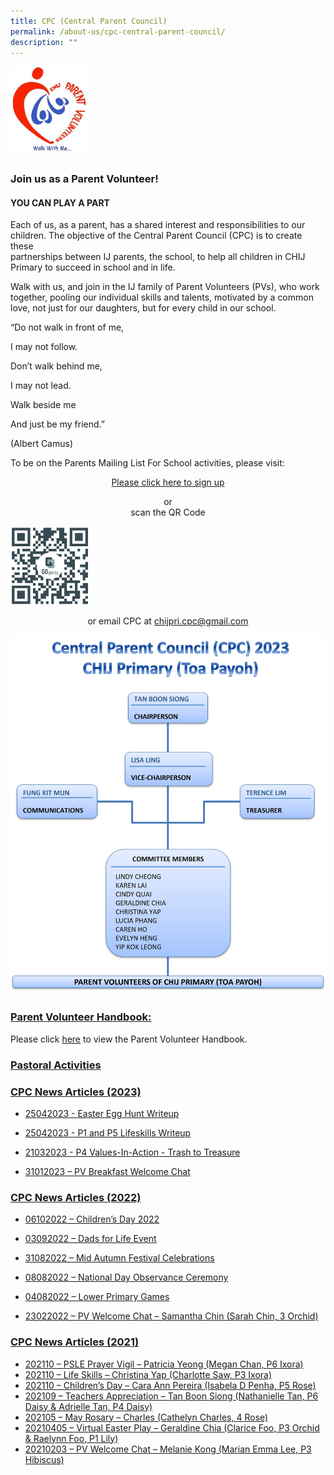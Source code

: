 ```yaml
---
title: CPC (Central Parent Council)
permalink: /about-us/cpc-central-parent-council/
description: ""
---
```

<img src="/images/CPC-Logo.jpg" style="width:25%">

### Join us as a Parent Volunteer!

#### YOU CAN PLAY A PART

Each of us, as a parent, has a shared interest and responsibilities to our  
children. The objective of the Central Parent Council (CPC) is to create these  
partnerships between IJ parents, the school, to help all children in CHIJ  
Primary to succeed in school and in life.

Walk with us, and join in the IJ family of Parent Volunteers (PVs), who work  
together, pooling our individual skills and talents, motivated by a common  
love, not just for our daughters, but for every child in our school.

“Do not walk in front of me,

I may not follow.

Don’t walk behind me,

I may not lead.

Walk beside me

And just be my friend.”

(Albert Camus)

To be on the Parents Mailing List For School activities, please visit:

<p style="text-align:center;"><a href="https://form.gov.sg/634e95ebd25d7f0012f3d1f4">Please click here to sign up</a></p>

<p style="text-align:center;">or<br>scan the QR Code</p>

<style>  
img {  
  display: block;  
  margin-left: auto;  
  margin-right: auto;  
}  
</style>  
<img src="/images/2023-CPC-Mailing-List-QR-Code.png" alt="QR-sign-up" style="width:25%;">



<p style="text-align:center;">or email CPC at&nbsp;<a href="mailto:chijpri.cpc@gmail.com">chijpri.cpc@gmail.com</a></p>



<style>  
img {  
  display: block;  
  margin-left: auto;  
  margin-right: auto;  
}  
</style>  


![](/images/cpc%20org%20chart%202023%20-%202.jpg)


### <u>Parent Volunteer Handbook:</u>

Please click&nbsp;[here](/files/CPC-Parent-Handbook.pdf)&nbsp;to view the Parent Volunteer Handbook.


### **[Pastoral Activities](/our-programmes/special-programme/faith-formation/)**

### **<u>CPC News Articles (2023)</u>**

* [25042023 - Easter Egg Hunt Writeup](/files/25042023%20-%20easter%20egg%20hunt%20writeup.pdf)

* [25042023 - P1 and P5 Lifeskills Writeup](/files/25042023%20-%20p1%20and%20p5%20lifeskills%20writeup.pdf)

* [21032023 - P4 Values-In-Action - Trash to Treasure](/files/31012023-PV-Breakfast-Welcome-Chat.pdf)

* [31012023 – PV Breakfast Welcome Chat](/files/31012023-PV-Breakfast-Welcome-Chat.pdf)

### **<u>CPC News Articles (2022)</u>**

*   [06102022 – Children’s Day 2022](https://www.chijpritoapayoh.moe.edu.sg/wp-content/uploads/2022/11/06102022-Childrens-Day-2022.pdf) 

*   [03092022 – Dads for Life Event](https://www.chijpritoapayoh.moe.edu.sg/wp-content/uploads/2022/09/03092022-Dads-for-Life-Event.pdf)  
*   [31082022 – Mid Autumn Festival Celebrations](/files/31082022-Mid-Autumn-Festival-Celebrations.pdf)

*   [08082022 – National Day Observance Ceremony](/files/08082022-National-Day-Observance-Ceremony.pdf)

*   [04082022 – Lower Primary Games](https://www.chijpritoapayoh.moe.edu.sg/wp-content/uploads/2022/08/04082022-Lower-Primary-Games.pdf)  

*   [23022022 – PV Welcome Chat – Samantha Chin (Sarah Chin, 3 Orchid)](https://www.chijpritoapayoh.moe.edu.sg/wp-content/uploads/2022/03/23022022-PV-Welcome-Chat-Samantha-Chin-Sarah-Chin-3-Orchid.pdf) 

### **<u>CPC News Articles (2021)</u>**

*   [202110 – PSLE Prayer Vigil – Patricia Yeong (Megan Chan, P6 Ixora)](/files/202110-PSLE-Prayer-Vigil-Patricia-Yeong-Megan-Chan-P6-Ixora.pdf)
*   [202110 – Life Skills – Christina Yap (Charlotte Saw, P3 Ixora)](/files/202110-Life-Skills-Christina-Yap-Charlotte-Saw-P3-Ixora.pdf)
*   [202110 – Children’s Day – Cara Ann Pereira (Isabela D Penha, P5 Rose)](https://www.chijpritoapayoh.moe.edu.sg/wp-content/uploads/2021/11/202110-Childrens-Day-Cara-Ann-Pereira-Isabela-D-Penha-P5-Rose.pdf)  
*   [202109 – Teachers Appreciation – Tan Boon Siong (Nathanielle Tan, P6 Daisy &amp; Adrielle Tan, P4 Daisy)](/files/202109-Teachers-Appreciation-Tan-Boon-Siong-Nathanielle-Tan-P6-Daisy-Adrielle-Tan-P4-Daisy.pdf)
*   [202105 – May Rosary – Charles (Cathelyn Charles, 4 Rose)](https://www.chijpritoapayoh.moe.edu.sg/wp-content/uploads/2021/06/202105-May-Rosary-Charles-Cathelyn-Charles-4-Rose.pdf) 
*   [20210405 – Virtual Easter Play – Geraldine Chia (Clarice Foo, P3 Orchid &amp; Raelynn Foo, P1 Lily)](/files/20210405-Virtual-Easter-Play-Geraldine-Chia-Clarice-Foo-P3-Orchid-Raelynn-Foo-P1-Lily.pdf)
*   [20210203 – PV Welcome Chat – Melanie Kong (Marian Emma Lee, P3 Hibiscus)](/files/20210203-PV-Welcome-Chat-Melanie-Kong-Marian-Emma-Lee-P3-Hibiscus.pdf)